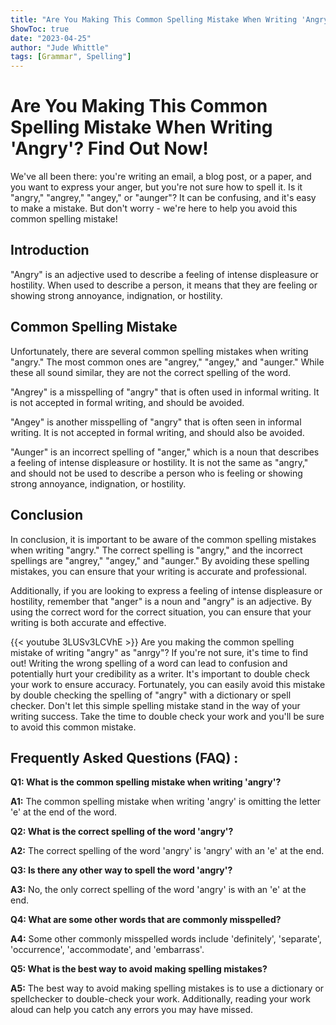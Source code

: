 ```yaml
---
title: "Are You Making This Common Spelling Mistake When Writing 'Angry'? Find Out Now!"
ShowToc: true 
date: "2023-04-25"
author: "Jude Whittle" 
tags: [Grammar", Spelling"]
---
```

# Are You Making This Common Spelling Mistake When Writing 'Angry'? Find Out Now!

We've all been there: you're writing an email, a blog post, or a paper, and you want to express your anger, but you're not sure how to spell it. Is it "angry," "angrey," "angey," or "aunger"? It can be confusing, and it's easy to make a mistake. But don't worry - we're here to help you avoid this common spelling mistake!

## Introduction

"Angry" is an adjective used to describe a feeling of intense displeasure or hostility. When used to describe a person, it means that they are feeling or showing strong annoyance, indignation, or hostility.

## Common Spelling Mistake

Unfortunately, there are several common spelling mistakes when writing "angry." The most common ones are "angrey," "angey," and "aunger." While these all sound similar, they are not the correct spelling of the word.

"Angrey" is a misspelling of "angry" that is often used in informal writing. It is not accepted in formal writing, and should be avoided.

"Angey" is another misspelling of "angry" that is often seen in informal writing. It is not accepted in formal writing, and should also be avoided.

"Aunger" is an incorrect spelling of "anger," which is a noun that describes a feeling of intense displeasure or hostility. It is not the same as "angry," and should not be used to describe a person who is feeling or showing strong annoyance, indignation, or hostility.

## Conclusion

In conclusion, it is important to be aware of the common spelling mistakes when writing "angry." The correct spelling is "angry," and the incorrect spellings are "angrey," "angey," and "aunger." By avoiding these spelling mistakes, you can ensure that your writing is accurate and professional.

Additionally, if you are looking to express a feeling of intense displeasure or hostility, remember that "anger" is a noun and "angry" is an adjective. By using the correct word for the correct situation, you can ensure that your writing is both accurate and effective.

{{< youtube 3LUSv3LCVhE >}} 
Are you making the common spelling mistake of writing "angry" as "anrgy"? If you're not sure, it's time to find out! Writing the wrong spelling of a word can lead to confusion and potentially hurt your credibility as a writer. It's important to double check your work to ensure accuracy. Fortunately, you can easily avoid this mistake by double checking the spelling of "angry" with a dictionary or spell checker. Don't let this simple spelling mistake stand in the way of your writing success. Take the time to double check your work and you'll be sure to avoid this common mistake.

## Frequently Asked Questions (FAQ) :
**Q1: What is the common spelling mistake when writing 'angry'?**

**A1:** The common spelling mistake when writing 'angry' is omitting the letter 'e' at the end of the word.

**Q2: What is the correct spelling of the word 'angry'?**

**A2:** The correct spelling of the word 'angry' is 'angry' with an 'e' at the end.

**Q3: Is there any other way to spell the word 'angry'?**

**A3:** No, the only correct spelling of the word 'angry' is with an 'e' at the end.

**Q4: What are some other words that are commonly misspelled?**

**A4:** Some other commonly misspelled words include 'definitely', 'separate', 'occurrence', 'accommodate', and 'embarrass'.

**Q5: What is the best way to avoid making spelling mistakes?**

**A5:** The best way to avoid making spelling mistakes is to use a dictionary or spellchecker to double-check your work. Additionally, reading your work aloud can help you catch any errors you may have missed.





